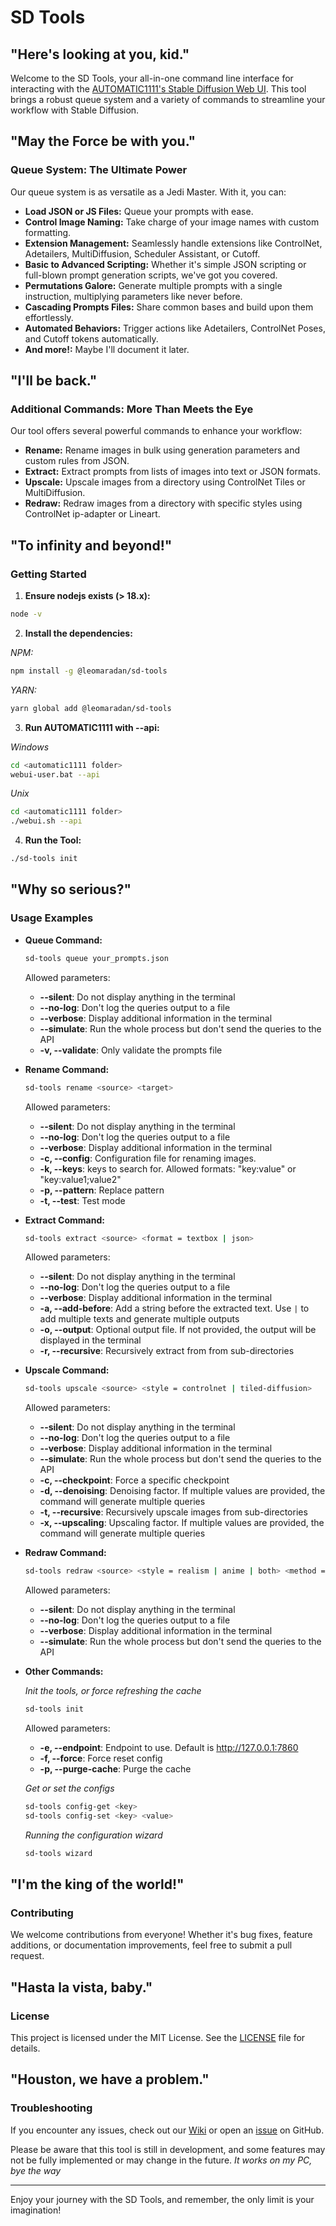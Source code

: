 # SD Tools

## "Here's looking at you, kid."

Welcome to the SD Tools, your all-in-one command line interface for interacting with the [AUTOMATIC1111's Stable Diffusion Web UI](https://github.com/AUTOMATIC1111/stable-diffusion-webui). This tool brings a robust queue system and a variety of commands to streamline your workflow with Stable Diffusion.

## "May the Force be with you."

### Queue System: The Ultimate Power

Our queue system is as versatile as a Jedi Master. With it, you can:

- **Load JSON or JS Files:** Queue your prompts with ease.
- **Control Image Naming:** Take charge of your image names with custom formatting.
- **Extension Management:** Seamlessly handle extensions like ControlNet, Adetailers, MultiDiffusion, Scheduler Assistant, or Cutoff.
- **Basic to Advanced Scripting:** Whether it's simple JSON scripting or full-blown prompt generation scripts, we've got you covered.
- **Permutations Galore:** Generate multiple prompts with a single instruction, multiplying parameters like never before.
- **Cascading Prompts Files:** Share common bases and build upon them effortlessly.
- **Automated Behaviors:** Trigger actions like Adetailers, ControlNet Poses, and Cutoff tokens automatically.
- **And more!:** Maybe I'll document it later.

## "I'll be back."

### Additional Commands: More Than Meets the Eye

Our tool offers several powerful commands to enhance your workflow:

- **Rename:** Rename images in bulk using generation parameters and custom rules from JSON.
- **Extract:** Extract prompts from lists of images into text or JSON formats.
- **Upscale:** Upscale images from a directory using ControlNet Tiles or MultiDiffusion.
- **Redraw:** Redraw images from a directory with specific styles using ControlNet ip-adapter or Lineart.

## "To infinity and beyond!"

### Getting Started

1. **Ensure nodejs exists (> 18.x):**

```bash
node -v
```

2. **Install the dependencies:**

*NPM:*
  ```bash
  npm install -g @leomaradan/sd-tools
  ```

*YARN:*
  ```bash
  yarn global add @leomaradan/sd-tools
  ```

3. **Run AUTOMATIC1111 with --api:**

*Windows*

```bash
cd <automatic1111 folder>
webui-user.bat --api
```

*Unix*

```bash
cd <automatic1111 folder>
./webui.sh --api
```

4. **Run the Tool:**
  ```bash
  ./sd-tools init
  ```

## "Why so serious?"

### Usage Examples

- **Queue Command:**

  ```bash
  sd-tools queue your_prompts.json
  ```

  Allowed parameters:

  - **--silent**: Do not display anything in the terminal
  - **--no-log**: Don't log the queries output to a file
  - **--verbose**: Display additional information in the terminal
  - **--simulate**: Run the whole process but don't send the queries to the API
  - **-v, --validate**: Only validate the prompts file

- **Rename Command:**

  ```bash
  sd-tools rename <source> <target>
  ```

  Allowed parameters:

  - **--silent**: Do not display anything in the terminal
  - **--no-log**: Don't log the queries output to a file
  - **--verbose**: Display additional information in the terminal
  - **-c, --config**: Configuration file for renaming images.
  - **-k, --keys**: keys to search for. Allowed formats: "key:value" or "key:value1;value2"
  - **-p, --pattern**: Replace pattern
  - **-t, --test**: Test mode

- **Extract Command:**

  ```bash
  sd-tools extract <source> <format = textbox | json>
  ```

  Allowed parameters:

  - **--silent**: Do not display anything in the terminal
  - **--no-log**: Don't log the queries output to a file
  - **--verbose**: Display additional information in the terminal
  - **-a, --add-before**: Add a string before the extracted text. Use `|` to add multiple texts and generate multiple outputs
  - **-o, --output**: Optional output file. If not provided, the output will be displayed in the terminal
  - **-r, --recursive**: Recursively extract from from sub-directories

- **Upscale Command:**

  ```bash
  sd-tools upscale <source> <style = controlnet | tiled-diffusion>
  ```

  Allowed parameters:

  - **--silent**: Do not display anything in the terminal
  - **--no-log**: Don't log the queries output to a file
  - **--verbose**: Display additional information in the terminal
  - **--simulate**: Run the whole process but don't send the queries to the API
  - **-c, --checkpoint**: Force a specific checkpoint
  - **-d, --denoising**: Denoising factor. If multiple values are provided, the command will generate multiple queries
  - **-t, --recursive**: Recursively upscale images from sub-directories
  - **-x, --upscaling**: Upscaling factor. If multiple values are provided, the command will generate multiple queries

- **Redraw Command:**

  ```bash
  sd-tools redraw <source> <style = realism | anime | both> <method = classical | ip-adapter | both>
  ```

  Allowed parameters:

  - **--silent**: Do not display anything in the terminal
  - **--no-log**: Don't log the queries output to a file
  - **--verbose**: Display additional information in the terminal
  - **--simulate**: Run the whole process but don't send the queries to the API

- **Other Commands:**

  *Init the tools, or force refreshing the cache*

  ```bash
  sd-tools init
  ```

  Allowed parameters:

  - **-e, --endpoint**: Endpoint to use. Default is http://127.0.0.1:7860
  - **-f, --force**: Force reset config
  - **-p, --purge-cache**: Purge the cache

  *Get or set the configs*

  ```bash
  sd-tools config-get <key>
  sd-tools config-set <key> <value>
  ```

  *Running the configuration wizard*

  ```bash
  sd-tools wizard
  ```

## "I'm the king of the world!"

### Contributing

We welcome contributions from everyone! Whether it's bug fixes, feature additions, or documentation improvements, feel free to submit a pull request.

## "Hasta la vista, baby."

### License

This project is licensed under the MIT License. See the [LICENSE](LICENSE) file for details.

## "Houston, we have a problem."

### Troubleshooting

If you encounter any issues, check out our [Wiki](https://github.com/Leomaradan/sd-tools/wiki) or open an [issue](https://github.com/Leomaradan/sd-tools/issues) on GitHub.

Please be aware that this tool is still in development, and some features may not be fully implemented or may change in the future. *It works on my PC, bye the way*

---

Enjoy your journey with the SD Tools, and remember, the only limit is your imagination!

